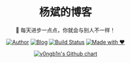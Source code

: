 <h1 align="center">杨斌的博客</h1>

<div align="center">

:bicyclist: 每天进步一点点，你就会与别人不一样！

[![Author](https://img.shields.io/badge/author-y0ngb1n-blue.svg?style=flat-square)](https://github.com/y0ngb1n)
[![Blog](https://img.shields.io/badge/blog-杨斌的博客-brightgreen.svg?style=flat-square)](https://y0ngb1n.github.io)
[![Build Status](https://img.shields.io/travis/y0ngb1n/y0ngb1n.github.io/source.svg?style=flat-square)](https://travis-ci.org/y0ngb1n/y0ngb1n.github.io)
[![Made with ❤](https://img.shields.io/badge/made_with-%e2%9d%a4-ff69b4.svg?style=flat-square)](https://y0ngb1n.github.io)

</div>

<p align="center">
  <a href="https://github.com/y0ngb1n">
    <img src="https://ghchart.rshah.org/4183c4/y0ngb1n" alt="y0ngb1n's Github chart" />
  </a>
</p>
